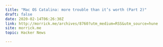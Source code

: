 ```yaml
---
title: "Mac OS Catalina: more trouble than it’s worth (Part 2)"
draft: false
date: 2020-02-14T06:26:30Z
link: http://morrick.me/archives/8760?utm_medium=RSS&utm_source=hune
site: morrick.me
topic: Hacker News  

---
```

